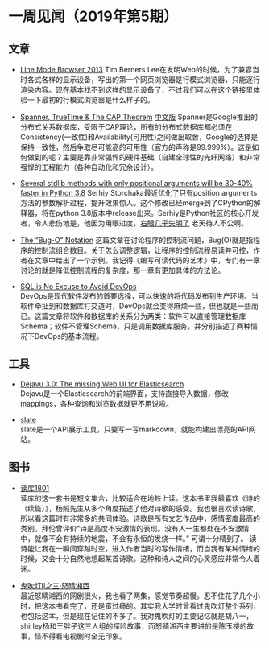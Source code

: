 # 一周见闻（2019年第5期）  

## 文章
- [Line Mode Browser 2013](http://line-mode.cern.ch/)
Tim Berners Lee在发明Web的时候，为了兼容当时各式各样的显示设备，写出的第一个网页浏览器是行模式浏览器，只能逐行渲染内容。现在基本找不到这样的显示设备了，不过我们可以在这个链接里体验一下最初的行模式浏览器是什么样子的。

- [Spanner, TrueTime & The CAP Theorem](https://storage.googleapis.com/pub-tools-public-publication-data/pdf/45855.pdf)   [中文版](https://ying-zhang.github.io/doc/Spanner-TrueTime-CAP.pdf)
Spanner是Google推出的分布式关系数据库，受限于CAP理论，所有的分布式数据库都必须在Consistency(一致性)和Availability(可用性)之间做出取舍，Google的选择是保持一致性，然后争取尽可能高的可用性（官方的声称是99.999%）。这是如何做到的呢？主要是靠非常强悍的硬件基础（自建全球性的光纤网络）和非常强悍的工程能力（各种自动化和冗余设计）。

- [Several stdlib methods with only positional arguments will be 30-40% faster in Python 3.8](https://www.reddit.com/r/Python/comments/ajy9dw/several_stdlib_methods_with_only_positional/)
Serhiy Storchaka最近优化了只有position arguments方法的参数解析过程，提升效果惊人。这个修改已经merge到了CPython的解释器，将在python 3.8版本中release出来。Serhiy是Python社区的核心开发者，令人悲伤地是，他因为用眼过度，[右眼几乎失明了](https://groups.google.com/forum/#!topic/dev-python/-7edOln5o00)  老天待人不公啊。

- [The “Bug-O” Notation](https://overreacted.io/the-bug-o-notation/)
这篇文章在讨论程序的控制流问题，Bug(O)就是指程序的控制流组合数目。关于怎么调整逻辑，让程序的控制流程易读并可控，作者在文章中给出了一个示例。我记得《编写可读代码的艺术》中，专门有一章讨论的就是降低控制流程的复杂度，那一章有更加具体的方法论。

- [SQL is No Excuse to Avoid DevOps](https://queue.acm.org/detail.cfm?id=3300018)  
DevOps是现代软件发布的首要选择，可以快速的将代码发布到生产环境。当软件牵扯到和数据库打交道时，DevOps就会变得麻烦一些，但也就是一些而已。这篇文章将软件和数据库的关系分为两类：软件可以直接管理数据库Schema；软件不管理Schema，只是调用数据库服务，并分别描述了两种情况下DevOps的基本流程。

## 工具
- [Dejavu 3.0: The missing Web UI for Elasticsearch](https://medium.appbase.io/dejavu-3-0-the-missing-web-ui-for-elasticsearch-214b18502727)  
Dejavu是一个Elasticsearch的前端界面，支持直接导入数据，修改mappings，各种查询和浏览数据就更不用说啦。

- [slate](https://github.com/lord/slate)  
slate是一个API展示工具，只要写一写markdown，就能构建出漂亮的API网站。

## 图书
- [读库1801](https://book.douban.com/subject/27595112/)  
读库的这一套书是短文集合，比较适合在地铁上读。这本书里我最喜欢《诗的（续篇）》，杨照先生从多个角度描述了他对诗歌的感受。我也很喜欢读诗歌，所以看这篇时有非常多的共同体验。诗歌是所有文艺作品中，感情密度最高的类别。拜伦曾评价“诗是高度不安激情的表现。没有人一生都处在不安激情中，就像不会有持续的地震，不会有永恒的发烧一样。” 可谓十分精到了。
读诗能让我在一瞬间穿越时空，进入作者当时的写作情绪，而当我有某种情绪的时候，又会十分自然地想起某首诗歌。这种和诗人之间的心灵感应非常令人着迷。

- [鬼吹灯Ⅱ之三·怒晴湘西](https://book.douban.com/subject/2340300/)  
最近怒睛湘西的网剧很火，我也看了两集，感觉节奏超慢。忍不住花了几个小时，把这本书看完了，还是蛮过瘾的。其实我大学时曾看过鬼吹灯整个系列，也包括这本，但是现在记住的不多了。我对鬼吹灯的主要记忆就是胡八一，shirley杨和王胖子这三人组的探险故事，而怒睛湘西主要讲的是陈玉楼的故事，怪不得看电视剧时全无印象。
